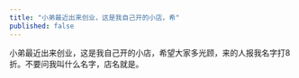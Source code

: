 ```yaml
---
title: "小弟最近出来创业，这是我自己开的小店，希"
published: false
---
```

小弟最近出来创业，这是我自己开的小店，希望大家多光顾，来的人报我名字打8折。不要问我叫什么名字，店名就是。